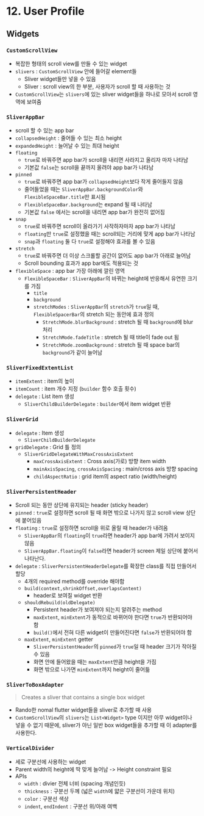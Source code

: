 # 12. User Profile

## Widgets

### `CustomScrollView`

- 복잡한 형태의 scroll view를 만들 수 있는 widget
- `slivers` : `CustomScrollView` 안에 들어갈 element들
  - Sliver widget들만 넣을 수 있음
  - Sliver : scroll view의 한 부분, 사용자가 scroll 할 때 사용하는 것
- `CustomScrollView`는 `slivers`에 있는 sliver widget들을 하나로 모아서 scroll 영역에 보여줌

### `SliverAppBar`

- scroll 할 수 있는 app bar
- `collapsedHeight` : 줄어들 수 있는 최소 height
- `expandedHeight` : 늘어날 수 있는 최대 height
- `floating`
  - `true`로 바꿔주면 app bar가 scroll을 내리면 사라지고 올리자 마자 나타남
  - 기본값 `false`는 scroll을 끝까지 올려야 app bar가 나타남
- `pinned`
  - `true`로 바꿔주면 app bar가 `collapsedHeight`보다 작게 줄어들지 않음
  - 줄어들었을 때는 `SliverAppBar.backgroundColor`와 `FlexibleSpaceBar.title`만 표시됨
  - `FlexibleSpaceBar.background`는 expand 될 때 나타남
  - 기본값 `false` 에서는 scroll을 내리면 app bar가 완전히 없어짐
- `snap`
  - `true`로 바꿔주면 scroll이 올라가기 사작하자마자 app bar가 나타남
  - `floating`만 `true`로 설정했을 때는 scroll되는 거리에 맞게 app bar가 나타남
  - `snap`과 `floating` 둘 다 `true`로 설정해야 효과를 볼 수 있음
- `stretch`
  - `true`로 바꿔주면 더 이상 스크롤할 공간이 없어도 app bar가 아래로 늘어남
  - Scroll bounding 효과가 app bar에도 적용되는 것
- `flexibleSpace` : app bar 가장 아래에 깔린 영역
  - `FlexibleSpaceBar` : `SliverAppBar`의 바뀌는 height에 반응해서 유연한 크기를 가짐
    - `title`
    - `background`
    - `stretchModes` : `SliverAppBar`의 `stretch`가 `true`일 때, `FlexibleSpacerBar`의 stretch 되는 동안에 효과 정의
      - `StretchMode.blurBackground` : stretch 될 때 `background`에 blur 처리
      - `StretchMode.fadeTitle` : stretch 될 때 title이 fade out 됨
      - `StretchMode.zoomBackground` : stretch 될 때 space bar의 `background`가 같이 늘어남

### `SliverFixedExtentList`

- `itemExtent` : item의 높이
- `itemCount` : item 개수 지정 (`builder` 함수 호출 횟수)
- `delegate` : List item 생성
  - `SliverChildBuilderDelegate` : `builder`에서 item widget 반환

### `SliverGrid`

- `delegate` : Item 생성
  - `SliverChildBuilderDelegate`
- `gridDelegate` : Grid 틀 정의
  - `SliverGridDelegateWithMaxCrossAxisExtent`
    - `maxCrossAxisExtent` : Cross axis(가로) 방향 item width
    - `mainAxisSpacing`, `crossAxisSpacing` : main/cross axis 방향 spacing
    - `childAspectRatio` : grid item의 aspect ratio (width/height)

### `SliverPersistentHeader`

- Scroll 되는 동안 상단에 유지되는 header (sticky header)
- `pinned` : `true`로 설정하면 scroll 될 때 화면 밖으로 나가지 않고 scroll view 상단에 붙어있음
- `floating` : `true`로 설정하면 scroll을 위로 올릴 때 header가 내려옴
  - `SliverAppBar`의 `floating`이 `true`라면 header가 app bar에 가려서 보이지 않음
  - `SliverAppBar.floating`이 `false`라면 header가 screen 제일 상단에 붙어서 나타난다.
- `delegate` : `SliverPersistentHeaderDelegate`를 확장한 class를 직접 만들어서 할당
  - 4개의 required method를 override 해야함
  - `build(context,shrinkOffset,overlapsContent)`
    - header로 보여질 widget 반환
  - `shouldRebuild(oldDelegate)`
    - Persistent header가 보여져야 되는지 알려주는 method
    - `maxExtent`, `minExtent`가 동적으로 바뀌어야 한다면 `true`가 반환되어야 함
    - `build()`에서 전혀 다른 widget이 만들어진다면 `false`가 반환되어야 함
  - `maxExtent`, `minExtent` getter
    - `SliverPersistentHeader`의 `pinned`가 `true`일 때 header 크기가 작아질 수 있음
    - 화면 안에 들어왔을 때는 `maxExtent`만큼 height을 가짐
    - 화면 밖으로 나가면 `minExtent`까지 height이 줄어듦

### `SliverToBoxAdapter`

> Creates a sliver that contains a single box widget

- Rando한 nomal flutter widget들을 sliver로 추가할 때 사용
- `CustomScrollView`의 `slivers`는 `List<Widget>` type 이지만 아무 widget이나 넣을 수 없기 때문에, sliver가 아닌 일반 box widget들을 추가할 때 이 adapter를 사용한다.

### `VerticalDivider`

- 세로 구분선에 사용하는 widget
- Parent width의 height에 딱 맞게 늘어남 -> Height constraint 필요
- APIs
  - `width` : divier 전체 너비 (spacing 개념인듯)
  - `thickness` : 구분선 두께 (넓은 `width`에 얇은 구분선이 가운데 위치)
  - `color` : 구분선 색상
  - `indent`, `endIndent` : 구분선 위/아래 여백

